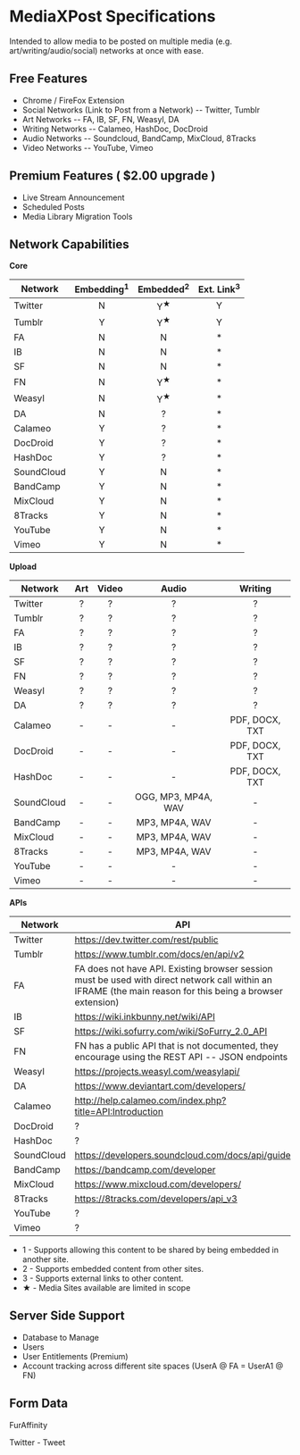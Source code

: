 # MediaXPost Specifications
Intended to allow media to be posted on multiple media (e.g. art/writing/audio/social) networks at once with ease.

## Free Features
* Chrome / FireFox Extension
* Social Networks (Link to Post from a Network) -- Twitter, Tumblr
* Art Networks -- FA, IB, SF, FN, Weasyl, DA
* Writing Networks -- Calameo, HashDoc, DocDroid
* Audio Networks -- Soundcloud, BandCamp, MixCloud, 8Tracks
* Video Networks -- YouTube, Vimeo

## Premium Features ( $2.00 upgrade )
 * Live Stream Announcement
 * Scheduled Posts
 * Media Library Migration Tools

## Network Capabilities

**Core**

| Network | Embedding<sup>1</sup> | Embedded<sup>2</sup> |  Ext. Link<sup>3</sup> |
| ------- |:---------:|:--------:|:------:|
| Twitter    | N | Y<sup>★</sup> | Y |
| Tumblr     | Y | Y<sup>★</sup> | Y |
| FA         | N | N | * |
| IB         | N | N | * |
| SF         | N | N | * |
| FN         | N | Y<sup>★</sup> | * |
| Weasyl     | N | Y<sup>★</sup> | * |
| DA         | N | ? | * |
| Calameo    | Y | ? | * |
| DocDroid   | Y | ? | * |
| HashDoc    | Y | ? | * |
| SoundCloud | Y | N | * |
| BandCamp  | Y | N | * |
| MixCloud  | Y | N | * |
| 8Tracks   | Y | N | * |
| YouTube   | Y | N | * |
| Vimeo     | Y | N | * |

**Upload**

| Network | Art | Video | Audio | Writing |
| ------- |:---:|:-----:|:-----:|:-------:|
| Twitter    | ? | ? | ? | ? |
| Tumblr     | ? | ? | ? | ? |
| FA         | ? | ? | ? | ? |
| IB         | ? | ? | ? | ? |
| SF         | ? | ? | ? | ? |
| FN         | ? | ? | ? | ? |
| Weasyl     | ? | ? | ? | ? |
| DA         | ? | ? | ? | ? |
| Calameo    | - | - | - | PDF, DOCX, TXT |
| DocDroid   | - | - | - | PDF, DOCX, TXT |
| HashDoc    | - | - | - | PDF, DOCX, TXT |
| SoundCloud | - | - | OGG, MP3, MP4A, WAV | - |
| BandCamp   | - | - | MP3, MP4A, WAV | - |
| MixCloud   | - | - | MP3, MP4A, WAV | - |
| 8Tracks    | - | - | MP3, MP4A, WAV | - |
| YouTube    | - | - | - | - |
| Vimeo      | - | - | - | - |

**APIs**

| Network | API |
| ------- | --- |
| Twitter    | https://dev.twitter.com/rest/public |
| Tumblr     | https://www.tumblr.com/docs/en/api/v2 |
| FA         | FA does not have API. Existing browser session must be used with direct network call within an IFRAME (the main reason for this being a browser extension) |
| IB         | https://wiki.inkbunny.net/wiki/API |
| SF         | https://wiki.sofurry.com/wiki/SoFurry_2.0_API |
| FN         | FN has a public API that is not documented, they encourage using the REST API -- JSON endpoints |
| Weasyl     | https://projects.weasyl.com/weasylapi/ |
| DA         | https://www.deviantart.com/developers/ |
| Calameo    | http://help.calameo.com/index.php?title=API:Introduction |
| DocDroid   | ? |
| HashDoc    | ? |
| SoundCloud | https://developers.soundcloud.com/docs/api/guide |
| BandCamp   | https://bandcamp.com/developer |
| MixCloud   | https://www.mixcloud.com/developers/ |
| 8Tracks    | https://8tracks.com/developers/api_v3 |
| YouTube    | ? |
| Vimeo      | ? |

 * 1 - Supports allowing this content to be shared by being embedded in another site.
 * 2 - Supports embedded content from other sites.
 * 3 - Supports external links to other content.
 * ★ - Media Sites available are limited in scope

## Server Side Support
 * Database to Manage
  * Users
  * User Entitlements (Premium)
  * Account tracking across different site spaces (UserA @ FA = UserA1 @ FN)

## Form Data

FurAffinity


Twitter - Tweet
